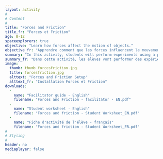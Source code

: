 ```yaml
---
layout: activity
#
# Content
#
title: "Forces and Friction"
title_fr: "Forces et Friction"
age: 8-12
spaceexplorers: true
objective: "Learn how forces affect the motion of objects."
objective_fr: "Apprendre comment que les forces influencent le mouvement d'un objet."
summary: "In this activity, students will perform experiments using a pulley-weight setup in order to understand the effects of forces on the motion of an object. They will learn about how the force applied on the object and the mass of the object affects it's motion by adding washers to both ends of a string that is attached to a pulley.  They will also experiment with the force of friction acting on the object, and discover how a sandpaper surface affects the object’s motion."
summary_fr: "Dans cette activité, les élèves vont performer des expériences en utilisant un système de poulie et poids afin de comprendre comment que les forces influencent le mouvement d’un objet. Ils vont apprendre comment que la masse affecte le mouvement de l’objet en ajoutant des rondelles au deux extrémités de la corde qui est attachée à la poulie. Ils vont aussi expérimenter la force de friction qui agit sur un objet, puis ils vont découvrir comment que du papier de verre affecte le mouvement de l’objet.    "
image:
  thumb: thumb_forcesfriction.jpg
  title: forcesfriction.jpg
  alttext: "Forces and Friction Setup"
  alttext_fr: "Installation Forces et Friction"
downloads:
  -
    name: "Facilitator guide - English"
    filename: "Forces and Friction - facilitator - EN.pdf"
  -
    name: "Student worksheet - English"
    filename: "Forces and friction - Student Worksheet_EN.pdf"
  -
    name: "Fiche d'activité de l'élève - français"
    filename: "Forces and friction - Student Worksheet_FR.pdf"
#
# Styling
#
header: no
mediaplayer: false
---
```

